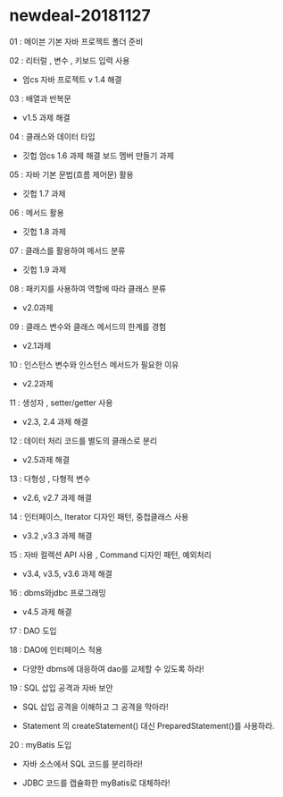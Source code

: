 # newdeal-20181127

01 : 메이븐 기본 자바 프로젝트 폴더 준비

02 : 리터럴 , 변수  , 키보드 입력 사용

  - 엄cs 자바 프로젝트 v 1.4 해결

03 : 배열과 반복문
 
  - v1.5 과제 해결
 
04 : 클래스와 데이터 타입

  - 깃헙 엄cs 1.6 과제 해결 보드 멤버 만들기 과제

 05 : 자바 기본 문법(흐름 제어문) 활용

  - 깃헙 1.7 과제

 06 : 메서드 활용

  - 깃헙 1.8 과제

 07 : 클래스를 활용하여 메서드 분류

  - 깃헙 1.9 과제
  
 08 : 패키지를 사용하여 역할에 따라 클래스 분류

  - v2.0과제

 09 : 클래스 변수와 클래스 메서드의 한계를 경험

  - v2.1과제

 10 : 인스턴스 변수와 인스턴스 메서드가 필요한 이유

  - v2.2과제

 11 : 생성자 , setter/getter 사용
 
  - v2.3, 2.4 과제 해결

 12 : 데이터 처리 코드를 별도의 클래스로 분리

  - v2.5과제 해결

 13 : 다형성 , 다형적 변수

  - v2.6, v2.7 과제 해결

 14 : 인터페이스, Iterator 디자인 패턴, 중첩클래스 사용 

  - v3.2 ,v3.3 과제 해결

 15 : 자바 컬렉션 API 사용 , Command 디자인 패턴, 예외처리
 
  - v3.4, v3.5, v3.6 과제 해결

 16 : dbms와jdbc 프로그래밍

  - v4.5 과제 해결

 17 : DAO 도입

 18 : DAO에 인터페이스 적용

  - 다양한 dbms에 대응하여 dao를 교체할 수 있도록 하라!

 19 : SQL 삽입 공격과 자바 보안
  
  - SQL 삽입 공격을 이해하고 그 공격을 막아라!
  
  - Statement 의 createStatement() 대신  PreparedStatement()를 사용하라. 

 20 : myBatis 도입

  - 자바 소스에서 SQL 코드를 분리하라!

  - JDBC 코드를 캡슐화한 myBatis로 대체하라!

